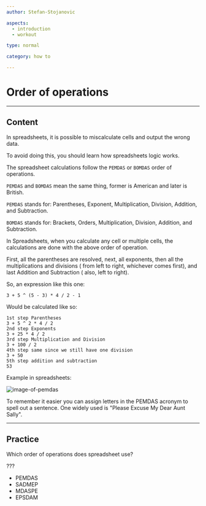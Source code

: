 ```yaml
---
author: Stefan-Stojanovic

aspects:
  - introduction
  - workout

type: normal

category: how to

---
```


# Order of operations

---
## Content

In spreadsheets, it is possible to miscalculate cells and output the wrong data.

To avoid doing this, you should learn how spreadsheets logic works.

The spreadsheet calculations follow the `PEMDAS` or `BOMDAS` order of operations.

`PEMDAS` and `BOMDAS` mean the same thing, former is American and later is British.

`PEMDAS` stands for:
Parentheses, Exponent, Multiplication, Division, Addition, and Subtraction.

`BOMDAS` stands for:
Brackets, Orders, Multiplication, Division, Addition, and Subtraction.

In Spreadsheets, when you calculate any cell or multiple cells, the calculations are done with the above order of operation.

First, all the parentheses are resolved, next, all exponents, then all the multiplications and divisions ( from left to right, whichever comes first), and last Addition and Subtraction ( also, left to right).

So, an expression like this one:
```
3 + 5 ^ (5 - 3) * 4 / 2 - 1
```
Would be calculated like so:

```
1st step Parentheses
3 + 5 ^ 2 * 4 / 2
2nd step Exponents
3 + 25 * 4 / 2
3rd step Multiplication and Division
3 + 100 / 2
4th step same since we still have one division
3 + 50
5th step addition and subtraction
53
```

Example in spreadsheets:

![image-of-pemdas](https://img.enkipro.com/fb166c60c96bd4496398e55368fec0cc.png)

To remember it easier you can assign letters in the PEMDAS acronym to spell out a sentence. One widely used is "Please Excuse My Dear Aunt Sally". 

---
## Practice

Which order of operations does spreadsheet use?

???

* PEMDAS
* SADMEP
* MDASPE
* EPSDAM
